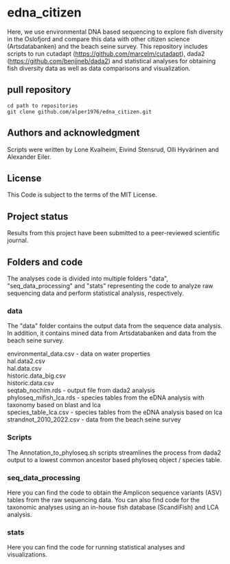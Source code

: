 # edna_citizen

Here, we use environmental DNA based sequencing to explore fish diversity in the Oslofjord and compare this data with other citizen science (Artsdatabanken) and the beach seine survey. This repository includes scripts to run cutadapt (https://github.com/marcelm/cutadapt), dada2 (https://github.com/benjjneb/dada2) and statistical analyses for obtaining fish diversity data as well as data comparisons and visualization.

## pull repository

```
cd path to repositories
git clone github.com/alper1976/edna_citizen.git
```

## Authors and acknowledgment
Scripts were written by Lone Kvalheim, Eivind Stensrud, Olli Hyvärinen and Alexander Eiler.

## License
This Code is subject to the terms of the MIT License. 

## Project status
Results from this project have been submitted to a peer-reviewed scientific journal.

## Folders and code
The analyses code is divided into multiple folders "data", "seq_data_processing" and "stats" representing the code to analyze raw sequencing data and perform statistical analysis, respectively.

### data
The "data" folder contains the output data from the sequence data analysis. In addition, it contains mined data from Artsdatabanken and data from the beach seine survey.

environmental_data.csv - data on water properties <br/>
hal.data2.csv <br/>
hal.data.csv <br/>
historic.data_big.csv <br/>
historic.data.csv <br/>
seqtab_nochim.rds - output file from dada2 analysis <br/>
phyloseq_mifish_lca.rds - species tables from the eDNA analysis with taxonomy based on blast and lca <br/>
species_table_lca.csv - species tables from the eDNA analysis based on lca <br/>
strandnot_2010_2022.csv - data from the beach seine survey

### Scripts
The Annotation_to_phyloseq.sh scripts streamlines the process from dada2 output to a lowest common ancestor based phyloseq object / species table.

### seq_data_processing
Here you can find the code to obtain the Amplicon sequence variants (ASV) tables from the raw sequencing data. You can also find code for the taxonomic analyses using an in-house fish database (ScandiFish) and LCA analysis.

### stats
Here you can find the code for running statistical analyses and visualizations.
